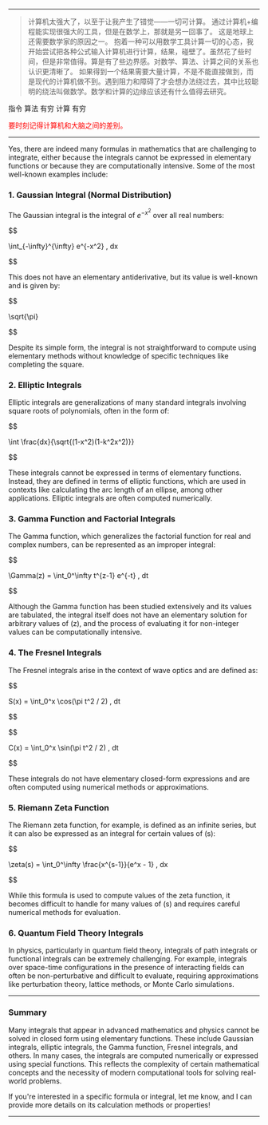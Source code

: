 
---

> 计算机太强大了，以至于让我产生了错觉——一切可计算。
> 通过计算机+编程能实现很强大的工具，但是在数学上，那就是另一回事了。
> 这是地球上还需要数学家的原因之一。
> 抱着一种可以用数学工具计算一切的心态，我开始尝试把各种公式输入计算机进行计算，结果，碰壁了。虽然花了些时间，但是非常值得。算是有了些边界感。对数学、算法、计算之间的关系也认识更清晰了。
> 如果得到一个结果需要大量计算，不是不能直接做到，而是现代的计算机做不到。遇到阻力和障碍了才会想办法绕过去，其中比较聪明的绕法叫做数学。数学和计算的边缘应该还有什么值得去研究。

指令
算法
	有穷
计算
	有穷

<span style="color:rgb(255, 0, 0)">要时刻记得计算机和大脑之间的差别。</span>

---

Yes, there are indeed many formulas in mathematics that are challenging to integrate, either because the integrals cannot be expressed in elementary functions or because they are computationally intensive. Some of the most well-known examples include:

  

### 1. **Gaussian Integral (Normal Distribution)**

The Gaussian integral is the integral of $e^{-x^2}$ over all real numbers:

  

$$

\int_{-\infty}^{\infty} e^{-x^2} \, dx

$$

  

This does not have an elementary antiderivative, but its value is well-known and is given by:

  

$$

\sqrt{\pi}

$$

  

Despite its simple form, the integral is not straightforward to compute using elementary methods without knowledge of specific techniques like completing the square.

  

### 2. **Elliptic Integrals**

Elliptic integrals are generalizations of many standard integrals involving square roots of polynomials, often in the form of:

  

$$

\int \frac{dx}{\sqrt{(1-x^2)(1-k^2x^2)}}

$$

  

These integrals cannot be expressed in terms of elementary functions. Instead, they are defined in terms of elliptic functions, which are used in contexts like calculating the arc length of an ellipse, among other applications. Elliptic integrals are often computed numerically.

  

### 3. **Gamma Function and Factorial Integrals**

The Gamma function, which generalizes the factorial function for real and complex numbers, can be represented as an improper integral:

  

$$

\Gamma(z) = \int_0^\infty t^{z-1} e^{-t} \, dt

$$

  

Although the Gamma function has been studied extensively and its values are tabulated, the integral itself does not have an elementary solution for arbitrary values of \(z\), and the process of evaluating it for non-integer values can be computationally intensive.

  

### 4. **The Fresnel Integrals**

The Fresnel integrals arise in the context of wave optics and are defined as:

  

$$

S(x) = \int_0^x \cos(\pi t^2 / 2) \, dt

$$

$$

C(x) = \int_0^x \sin(\pi t^2 / 2) \, dt

$$

  

These integrals do not have elementary closed-form expressions and are often computed using numerical methods or approximations.

  

### 5. **Riemann Zeta Function**

The Riemann zeta function, for example, is defined as an infinite series, but it can also be expressed as an integral for certain values of \(s\):

  

$$

\zeta(s) = \int_0^\infty \frac{x^{s-1}}{e^x - 1} \, dx

$$

  

While this formula is used to compute values of the zeta function, it becomes difficult to handle for many values of \(s\) and requires careful numerical methods for evaluation.

  

### 6. **Quantum Field Theory Integrals**

In physics, particularly in quantum field theory, integrals of path integrals or functional integrals can be extremely challenging. For example, integrals over space-time configurations in the presence of interacting fields can often be non-perturbative and difficult to evaluate, requiring approximations like perturbation theory, lattice methods, or Monte Carlo simulations.

  

---

  

### Summary

Many integrals that appear in advanced mathematics and physics cannot be solved in closed form using elementary functions. These include Gaussian integrals, elliptic integrals, the Gamma function, Fresnel integrals, and others. In many cases, the integrals are computed numerically or expressed using special functions. This reflects the complexity of certain mathematical concepts and the necessity of modern computational tools for solving real-world problems.

  

If you're interested in a specific formula or integral, let me know, and I can provide more details on its calculation methods or properties!

---

